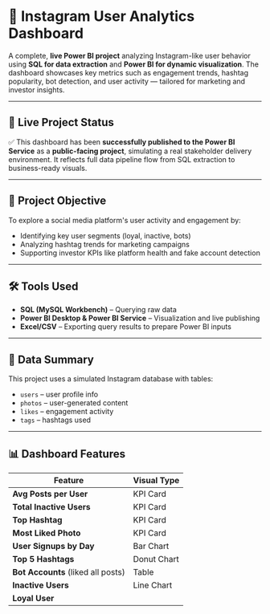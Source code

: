 # 📸 Instagram User Analytics Dashboard

A complete, **live Power BI project** analyzing Instagram-like user behavior using **SQL for data extraction** and **Power BI for dynamic visualization**. The dashboard showcases key metrics such as engagement trends, hashtag popularity, bot detection, and user activity — tailored for marketing and investor insights.

---

## 🚀 Live Project Status

✅ This dashboard has been **successfully published to the Power BI Service** as a **public-facing project**, simulating a real stakeholder delivery environment. It reflects full data pipeline flow from SQL extraction to business-ready visuals.

---

## 🎯 Project Objective

To explore a social media platform's user activity and engagement by:
- Identifying key user segments (loyal, inactive, bots)
- Analyzing hashtag trends for marketing campaigns
- Supporting investor KPIs like platform health and fake account detection

---

## 🛠 Tools Used

- **SQL (MySQL Workbench)** – Querying raw data
- **Power BI Desktop & Power BI Service** – Visualization and live publishing
- **Excel/CSV** – Exporting query results to prepare Power BI inputs

---

## 📁 Data Summary

This project uses a simulated Instagram database with tables:
- `users` – user profile info
- `photos` – user-generated content
- `likes` – engagement activity
- `tags` – hashtags used

---

## 📊 Dashboard Features

| Feature                         | Visual Type         |
|----------------------------------|----------------------|
| **Avg Posts per User**           | KPI Card             |
| **Total Inactive Users**         | KPI Card             |
| **Top Hashtag**                 | KPI Card             |
| **Most Liked Photo**             | KPI Card             |
| **User Signups by Day**          | Bar Chart            |
| **Top 5 Hashtags**               | Donut Chart          |
| **Bot Accounts** (liked all posts)| Table                |
| **Inactive Users**               | Line Chart           |
| **Loyal User**
